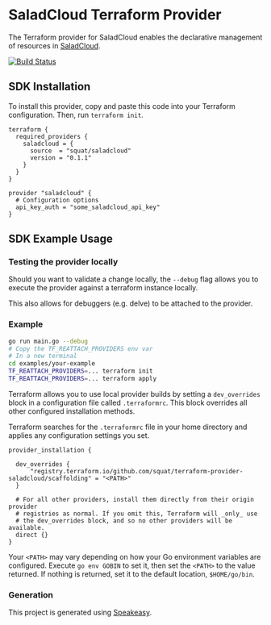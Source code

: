 # SaladCloud Terraform Provider

The Terraform provider for SaladCloud enables the declarative management of resources in [SaladCloud](https://salad.com/).

[![Build Status](https://github.com/squat/terraform-provider-saladcloud/workflows/CI/badge.svg)](https://github.com/squat/terraform-provider-saladcloud/actions?query=workflow%3ACI)

<!-- Start SDK Installation -->
## SDK Installation

To install this provider, copy and paste this code into your Terraform configuration. Then, run `terraform init`.

```hcl
terraform {
  required_providers {
    saladcloud = {
      source  = "squat/saladcloud"
      version = "0.1.1"
    }
  }
}

provider "saladcloud" {
  # Configuration options
  api_key_auth = "some_saladcloud_api_key"
}
```
<!-- End SDK Installation -->



## SDK Example Usage
<!-- Start SDK Example Usage -->
### Testing the provider locally

Should you want to validate a change locally, the `--debug` flag allows you to execute the provider against a terraform instance locally.

This also allows for debuggers (e.g. delve) to be attached to the provider.

### Example

```sh
go run main.go --debug
# Copy the TF_REATTACH_PROVIDERS env var
# In a new terminal
cd examples/your-example
TF_REATTACH_PROVIDERS=... terraform init
TF_REATTACH_PROVIDERS=... terraform apply
```
<!-- End SDK Example Usage -->



<!-- Start SDK Available Operations -->

<!-- End SDK Available Operations -->

<!-- Placeholder for Future Speakeasy SDK Sections -->

Terraform allows you to use local provider builds by setting a `dev_overrides` block in a configuration file called `.terraformrc`. This block overrides all other configured installation methods.

Terraform searches for the `.terraformrc` file in your home directory and applies any configuration settings you set.

```
provider_installation {

  dev_overrides {
      "registry.terraform.io/github.com/squat/terraform-provider-saladcloud/scaffolding" = "<PATH>"
  }

  # For all other providers, install them directly from their origin provider
  # registries as normal. If you omit this, Terraform will _only_ use
  # the dev_overrides block, and so no other providers will be available.
  direct {}
}
```

Your `<PATH>` may vary depending on how your Go environment variables are configured. Execute `go env GOBIN` to set it, then set the `<PATH>` to the value returned. If nothing is returned, set it to the default location, `$HOME/go/bin`.

### Generation

This project is generated using [Speakeasy](https://github.com/speakeasy-api/speakeasy).
